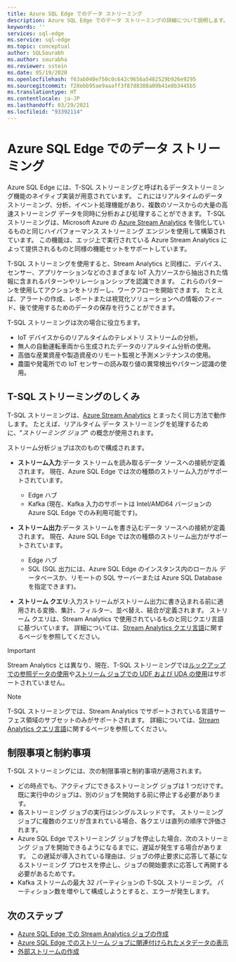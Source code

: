 ```yaml
---
title: Azure SQL Edge でのデータ ストリーミング
description: Azure SQL Edge でのデータ ストリーミングの詳細について説明します。
keywords: ''
services: sql-edge
ms.service: sql-edge
ms.topic: conceptual
author: SQLSourabh
ms.author: sourabha
ms.reviewer: sstein
ms.date: 05/19/2020
ms.openlocfilehash: f63ab040e750c0c642c9656a5482529b926e9295
ms.sourcegitcommit: f28ebb95ae9aaaff3f87d8388a09b41e0b3445b5
ms.translationtype: HT
ms.contentlocale: ja-JP
ms.lasthandoff: 03/29/2021
ms.locfileid: "93392114"
---
```

# <a name="data-streaming-in-azure-sql-edge"></a>Azure SQL Edge でのデータ ストリーミング

Azure SQL Edge には、T-SQL ストリーミングと呼ばれるデータストリーミング機能のネイティブ実装が用意されています。 これにはリアルタイムのデータ ストリーミング、分析、イベント処理機能があり、複数のソースからの大量の高速ストリーミング データを同時に分析および処理することができます。 T-SQL ストリーミングは、Microsoft Azure の [Azure Stream Analytics](../stream-analytics/stream-analytics-introduction.md) を強化しているものと同じハイパフォーマンス ストリーミング エンジンを使用して構築されています。 この機能は、エッジ上で実行されている Azure Stream Analytics によって提供されるものと同様の機能セットをサポートしています。

T-SQL ストリーミングを使用すると、Stream Analytics と同様に、デバイス、センサー、アプリケーションなどのさまざまな IoT 入力ソースから抽出された情報に含まれるパターンやリレーションシップを認識できます。 これらのパターンを使用してアクションをトリガーし、ワークフローを開始できます。 たとえば、アラートの作成、レポートまたは視覚化ソリューションへの情報のフィード、後で使用するためのデータの保存を行うことができます。 

T-SQL ストリーミングは次の場合に役立ちます。

* IoT デバイスからのリアルタイムのテレメトリ ストリームの分析。
* 無人の自動運転車両から生成されたデータのリアルタイム分析の使用。
* 高価な産業資産や製造資産のリモート監視と予測メンテナンスの使用。
* 農園や発電所での IoT センサーの読み取り値の異常検出やパターン認識の使用。

## <a name="how-does-t-sql-streaming-work"></a>T-SQL ストリーミングのしくみ

T-SQL ストリーミングは、[Azure Stream Analytics](../stream-analytics/stream-analytics-introduction.md#how-does-stream-analytics-work) とまったく同じ方法で動作します。 たとえば、リアルタイム データ ストリーミングを処理するために、"*ストリーミング ジョブ*" の概念が使用されます。 

ストリーム分析ジョブは次のもので構成されます。

- **ストリーム入力**:データ ストリームを読み取るデータ ソースへの接続が定義されます。 現在、Azure SQL Edge では次の種類のストリーム入力がサポートされています。
    - Edge ハブ
    - Kafka (現在、Kafka 入力のサポートは Intel/AMD64 バージョンの Azure SQL Edge でのみ利用可能です)。

- **ストリーム出力**:データ ストリームを書き込むデータ ソースへの接続が定義されます。 現在、Azure SQL Edge では次の種類のストリーム出力がサポートされています。
    - Edge ハブ
    - SQL (SQL 出力には、Azure SQL Edge のインスタンス内のローカル データベースか、リモートの SQL サーバーまたは Azure SQL Database を指定できます)。 

- **ストリーム クエリ**:入力ストリームがストリーム出力に書き込まれる前に適用される変換、集計、フィルター、並べ替え、結合が定義されます。 ストリーム クエリは、Stream Analytics で使用されているものと同じクエリ言語に基づいています。 詳細については、[Stream Analytics クエリ言語](/stream-analytics-query/stream-analytics-query-language-reference)に関するページを参照してください。

> [!IMPORTANT]
> Stream Analytics とは異なり、現在、T-SQL ストリーミングでは[ルックアップでの参照データの使用](../stream-analytics/stream-analytics-use-reference-data.md)や[ストリーム ジョブでの UDF および UDA の使用](../stream-analytics/streaming-technologies.md#you-want-to-write-udfs-udas-and-custom-deserializers-in-a-language-other-than-javascript-or-c)はサポートされていません。

> [!NOTE]
> T-SQL ストリーミングでは、Stream Analytics でサポートされている言語サーフェス領域のサブセットのみがサポートされます。 詳細については、[Stream Analytics クエリ言語](/stream-analytics-query/stream-analytics-query-language-reference)に関するページを参照してください。

## <a name="limitations-and-restrictions"></a>制限事項と制約事項

T-SQL ストリーミングには、次の制限事項と制約事項が適用されます。 

- どの時点でも、アクティブにできるストリーミング ジョブは 1 つだけです。 既に実行中のジョブは、別のジョブを開始する前に停止する必要があります。
- 各ストリーミング ジョブの実行はシングルスレッドです。 ストリーミング ジョブに複数のクエリが含まれている場合、各クエリは直列の順序で評価されます。
- Azure SQL Edge でストリーミング ジョブを停止した場合、次のストリーミング ジョブを開始できるようになるまでに、遅延が発生する場合があります。 この遅延が導入されている理由は、ジョブの停止要求に応答して基になるストリーミング プロセスを停止し、ジョブの開始要求に応答して再開する必要があるためです。 
- Kafka ストリームの最大 32 パーティションの T-SQL ストリーミング。 パーティション数を増やして構成しようとすると、エラーが発生します。 

## <a name="next-steps"></a>次のステップ

- [Azure SQL Edge での Stream Analytics ジョブの作成](create-stream-analytics-job.md)
- [Azure SQL Edge でのストリーム ジョブに関連付けられたメタデータの表示](streaming-catalog-views.md)
- [外部ストリームの作成](create-external-stream-transact-sql.md)